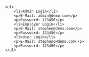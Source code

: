 




<section id="installation">

    <ul>
        <li>Admin Login</li>
        <p>E-Mail: admin@demo.com</p>                          
        <p>Password: 123456</p>
        <li>Employer Login</li>
        <p>E-Mail: stephen@demo.com</p>                          
        <p>Password: 123456</p>
        <li>User Login</li>
        <p>E-Mail: stephano@demo.com</p>                          
        <p>Password: 123456</p>
    </ul>
</section>
